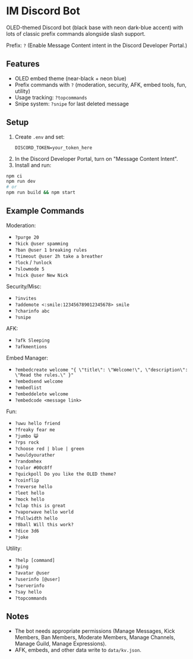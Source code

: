 # IM Discord Bot

OLED-themed Discord bot (black base with neon dark-blue accent) with lots of classic prefix commands alongside slash support.

Prefix: `?` (Enable Message Content intent in the Discord Developer Portal.)

## Features

- OLED embed theme (near-black + neon blue)
- Prefix commands with `?` (moderation, security, AFK, embed tools, fun, utility)
- Usage tracking: `?topcommands`
- Snipe system: `?snipe` for last deleted message

## Setup

1) Create `.env` and set:
   ```
   DISCORD_TOKEN=your_token_here
   ```
2) In the Discord Developer Portal, turn on "Message Content Intent".
3) Install and run:

```bash
npm ci
npm run dev
# or
npm run build && npm start
```

## Example Commands

Moderation:
- `?purge 20`
- `?kick @user spamming`
- `?ban @user 1 breaking rules`
- `?timeout @user 2h take a breather`
- `?lock` / `?unlock`
- `?slowmode 5`
- `?nick @user New Nick`

Security/Misc:
- `?invites`
- `?addemote <:smile:123456789012345678> smile`
- `?charinfo abc`
- `?snipe`

AFK:
- `?afk Sleeping`
- `?afkmentions`

Embed Manager:
- `?embedcreate welcome "{ \"title\": \"Welcome!\", \"description\": \"Read the rules.\" }"`
- `?embedsend welcome`
- `?embedlist`
- `?embeddelete welcome`
- `?embedcode <message link>`

Fun:
- `?uwu hello friend`
- `?freaky fear me`
- `?jumbo 😺`
- `?rps rock`
- `?choose red | blue | green`
- `?wouldyourather`
- `?randomhex`
- `?color #00c8ff`
- `?quickpoll Do you like the OLED theme?`
- `?coinflip`
- `?reverse hello`
- `?leet hello`
- `?mock hello`
- `?clap this is great`
- `?vaporwave hello world`
- `?fullwidth hello`
- `?8ball Will this work?`
- `?dice 3d6`
- `?joke`

Utility:
- `?help [command]`
- `?ping`
- `?avatar @user`
- `?userinfo [@user]`
- `?serverinfo`
- `?say hello`
- `?topcommands`

## Notes

- The bot needs appropriate permissions (Manage Messages, Kick Members, Ban Members, Moderate Members, Manage Channels, Manage Guild, Manage Expressions).
- AFK, embeds, and other data write to `data/kv.json`.